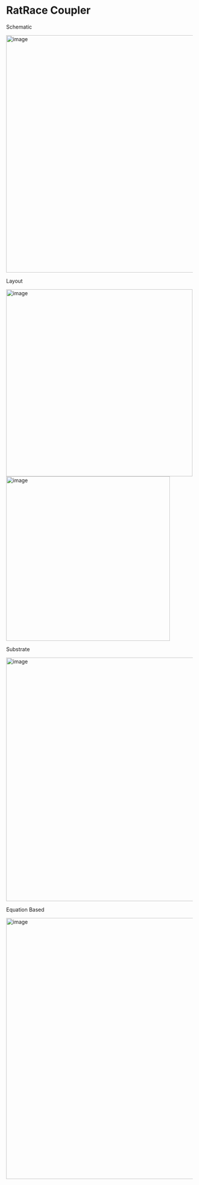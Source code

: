 # RatRace Coupler 

Schematic

<img width="638" alt="image" src="https://user-images.githubusercontent.com/66625688/84615155-35d99200-ae96-11ea-98b8-8dac62d9dac0.png">


Layout 

<img width="503" alt="image" src="https://user-images.githubusercontent.com/66625688/84615179-48ec6200-ae96-11ea-8a2b-42674129b15b.png">


<img width="442" alt="image" src="https://user-images.githubusercontent.com/66625688/84615195-5570ba80-ae96-11ea-9910-9391c0b08232.png">


Substrate 

<img width="655" alt="image" src="https://user-images.githubusercontent.com/66625688/84615247-86e98600-ae96-11ea-8c7d-c3cd154e1b36.png">

Equation Based

<img width="702" alt="image" src="https://user-images.githubusercontent.com/66625688/84615217-6b7e7b00-ae96-11ea-9029-89fb9c42c61e.png">
